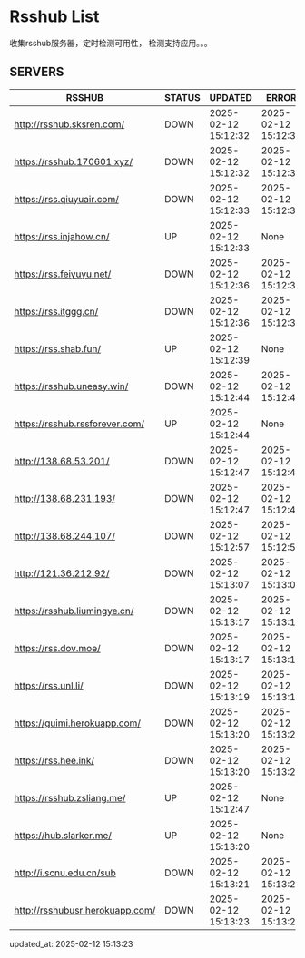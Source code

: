 # Rsshub List

收集rsshub服务器，定时检测可用性， 检测支持应用。。。


## SERVERS

|  RSSHUB   | STATUS  | UPDATED  | ERROR  | TWITTER |  
|  ----  | ----  | ----  | ----  | ---- |  
| http://rsshub.sksren.com/ | DOWN | 2025-02-12 15:12:32 | 2025-02-12 15:12:32 |  
| https://rsshub.170601.xyz/ | DOWN | 2025-02-12 15:12:32 | 2025-02-12 15:12:32 |  
| https://rss.qiuyuair.com/ | DOWN | 2025-02-12 15:12:33 | 2025-02-12 15:12:33 |  
| https://rss.injahow.cn/ | UP | 2025-02-12 15:12:33 | None ||  
| https://rss.feiyuyu.net/ | DOWN | 2025-02-12 15:12:36 | 2025-02-12 15:12:36 |  
| https://rss.itggg.cn/ | DOWN | 2025-02-12 15:12:36 | 2025-02-12 15:12:36 |  
| https://rss.shab.fun/ | UP | 2025-02-12 15:12:39 | None ||  
| https://rsshub.uneasy.win/ | DOWN | 2025-02-12 15:12:44 | 2025-02-12 15:12:44 |  
| https://rsshub.rssforever.com/ | UP | 2025-02-12 15:12:44 | None ||  
| http://138.68.53.201/ | DOWN | 2025-02-12 15:12:47 | 2025-02-12 15:12:47 |  
| http://138.68.231.193/ | DOWN | 2025-02-12 15:12:47 | 2025-02-12 15:12:47 |  
| http://138.68.244.107/ | DOWN | 2025-02-12 15:12:57 | 2025-02-12 15:12:57 |  
| http://121.36.212.92/ | DOWN | 2025-02-12 15:13:07 | 2025-02-12 15:13:07 |  
| https://rsshub.liumingye.cn/ | DOWN | 2025-02-12 15:13:17 | 2025-02-12 15:13:17 |  
| https://rss.dov.moe/ | DOWN | 2025-02-12 15:13:17 | 2025-02-12 15:13:17 |  
| https://rss.unl.li/ | DOWN | 2025-02-12 15:13:19 | 2025-02-12 15:13:19 |  
| https://guimi.herokuapp.com/ | DOWN | 2025-02-12 15:13:20 | 2025-02-12 15:13:20 |  
| https://rss.hee.ink/ | DOWN | 2025-02-12 15:13:20 | 2025-02-12 15:13:20 |  
| https://rsshub.zsliang.me/ | UP | 2025-02-12 15:12:47 | None |OK|  
| https://hub.slarker.me/ | UP | 2025-02-12 15:13:20 | None ||  
| http://i.scnu.edu.cn/sub | DOWN | 2025-02-12 15:13:21 | 2025-02-12 15:13:21 |  
| http://rsshubusr.herokuapp.com/ | DOWN | 2025-02-12 15:13:23 | 2025-02-12 15:13:23 |  
  

updated_at: 2025-02-12 15:13:23  

